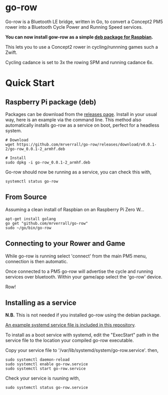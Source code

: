 # go-row
Go-row is a Bluetooth LE bridge, written in Go, to convert a Concept2 PM5 rower into a Bluetooth Cycle Power and Running Speed services.

__You can now install gow-row as a simple [deb package for Raspbian](https://github.com/mrverrall/go-row#raspberry-pi-package-deb).__

This lets you to use a Concept2 rower in cycling/runnning games such a Zwift.

Cycling cadance is set to 3x the rowing SPM and running cadance 6x.

# Quick Start

## Raspberry Pi package (deb)
Packages can be download from the [releases page](https://github.com/mrverrall/go-row/releases). Install in your usual way, here is an example via the command line. This method also automatically installs go-row as a service on boot, perfect for a headless system.

    # Download
    wget https://github.com/mrverrall/go-row/releases/download/v0.0.1-2/go-row_0.0.1-2_armhf.deb
    
    # Install
    sudo dpkg -i go-row_0.0.1-2_armhf.deb

Go-row should now be running as a service, you can check this with,
    
    systemctl status go-row

## From Source
Assuming a clean install of Raspbian on an Raspberry Pi Zero W...

    apt-get install golang
    go get "github.com/mrverrall/go-row"
    sudo ~/go/bin/go-row

## Connecting to your Rower and Game
While go-row is running select 'connect' from the main PM5 menu, connection is then automatic.

Once connected to a PM5 go-row will advertise the cycle and running services over bluetooth. Within your game/app select the 'go-row' device.

Row!

## Installing as a service

__N.B.__ This is not needed if you installed go-row using the debian package.

[An example systemd service file is included in this repository](https://github.com/mrverrall/go-row/blob/main/go-row.service).

To install as a boot service with systemd, edit the "ExecStart" path in the service file to the location your compiled go-row executable.

Copy your service file to '/var/lib/systemd/system/go-row.service'. then,

    sudo systemctl daemon-reload
    sudo systemctl enable go-row.service
    sudo systemctl start go-row.service

Check your service is ruuning with,

    sudo systemctl status go-row.service
